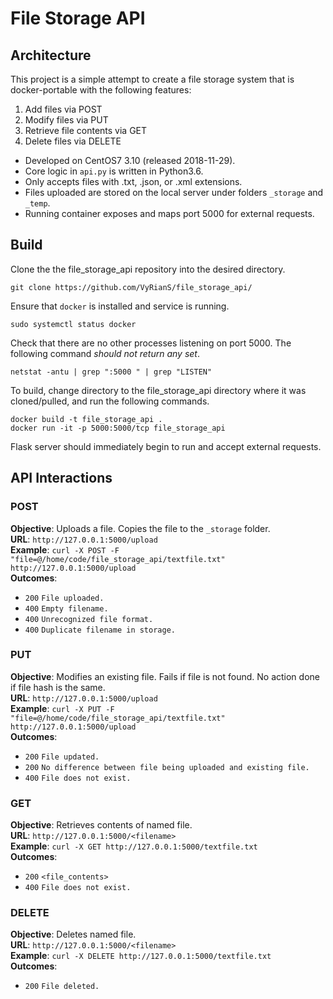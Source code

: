 # File Storage API

## Architecture
This project is a simple attempt to create a file storage system that is docker-portable with the following features:
  1. Add files via POST
  2. Modify files via PUT
  3. Retrieve file contents via GET
  4. Delete files via DELETE

- Developed on CentOS7 3.10 (released 2018-11-29).
- Core logic in `api.py` is written in Python3.6.
- Only accepts files with .txt, .json, or .xml extensions.
- Files uploaded are stored on the local server under folders `_storage` and `_temp`.
- Running container exposes and maps port 5000 for external requests.

## Build
Clone the the file_storage_api repository into the desired directory.
```
git clone https://github.com/VyRianS/file_storage_api/
```

Ensure that `docker` is installed and service is running.
```
sudo systemctl status docker
```

Check that there are no other processes listening on port 5000. The following command _should not return any set_.
```
netstat -antu | grep ":5000 " | grep "LISTEN"
```

To build, change directory to the file_storage_api directory where it was cloned/pulled, and run the following commands.
```
docker build -t file_storage_api .
docker run -it -p 5000:5000/tcp file_storage_api
```

Flask server should immediately begin to run and accept external requests. 

## API Interactions

### POST 
**Objective**: Uploads a file. Copies the file to the `_storage` folder. <br />
**URL**:       `http://127.0.0.1:5000/upload` <br />
**Example**:   `curl -X POST -F "file=@/home/code/file_storage_api/textfile.txt" http://127.0.0.1:5000/upload` <br />
**Outcomes**:  <br />
- `200` `File uploaded.`
- `400` `Empty filename.`
- `400` `Unrecognized file format.`
- `400` `Duplicate filename in storage.`

### PUT
**Objective**: Modifies an existing file. Fails if file is not found. No action done if file hash is the same. <br />
**URL**:       `http://127.0.0.1:5000/upload` <br />
**Example**:   `curl -X PUT -F "file=@/home/code/file_storage_api/textfile.txt" http://127.0.0.1:5000/upload` <br />
**Outcomes**:  <br />
- `200` `File updated.`
- `200` `No difference between file being uploaded and existing file.`
- `400` `File does not exist.`

### GET
**Objective**: Retrieves contents of named file. <br />
**URL**:       `http://127.0.0.1:5000/<filename>` <br />
**Example**:   `curl -X GET http://127.0.0.1:5000/textfile.txt` <br />
**Outcomes**:  <br />
- `200` `<file_contents>`
- `400` `File does not exist.`

### DELETE
**Objective**: Deletes named file. <br />
**URL**:       `http://127.0.0.1:5000/<filename>` <br />
**Example**:   `curl -X DELETE http://127.0.0.1:5000/textfile.txt` <br />
**Outcomes**:  <br />
- `200` `File deleted.`
